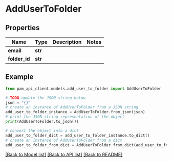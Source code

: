 # AddUserToFolder


## Properties

Name | Type | Description | Notes
------------ | ------------- | ------------- | -------------
**email** | **str** |  | 
**folder_id** | **str** |  | 

## Example

```python
from pam_api_client.models.add_user_to_folder import AddUserToFolder

# TODO update the JSON string below
json = "{}"
# create an instance of AddUserToFolder from a JSON string
add_user_to_folder_instance = AddUserToFolder.from_json(json)
# print the JSON string representation of the object
print(AddUserToFolder.to_json())

# convert the object into a dict
add_user_to_folder_dict = add_user_to_folder_instance.to_dict()
# create an instance of AddUserToFolder from a dict
add_user_to_folder_from_dict = AddUserToFolder.from_dict(add_user_to_folder_dict)
```
[[Back to Model list]](../README.md#documentation-for-models) [[Back to API list]](../README.md#documentation-for-api-endpoints) [[Back to README]](../README.md)


